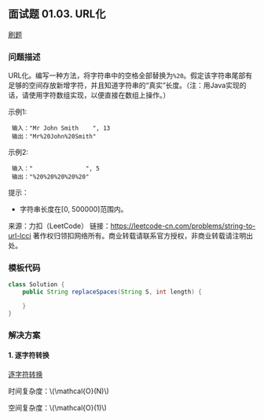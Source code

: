 <script src="https://cdn.bootcss.com/mathjax/2.7.7/MathJax.js?config=TeX-AMS-MML_HTMLorMML"></script>

## 面试题 01.03. URL化

[刷题](qu0103/solu/Solution.java)

### 问题描述

URL化。编写一种方法，将字符串中的空格全部替换为`%20`。假定该字符串尾部有足够的空间存放新增字符，并且知道字符串的“真实”长度。（注：用Java实现的话，请使用字符数组实现，以便直接在数组上操作。）

示例1:

```
 输入："Mr John Smith    ", 13
 输出："Mr%20John%20Smith"
```

示例2:

```
 输入："               ", 5
 输出："%20%20%20%20%20"
```

提示：

* 字符串长度在[0, 500000]范围内。

来源：力扣（LeetCode）
链接：https://leetcode-cn.com/problems/string-to-url-lcci
著作权归领扣网络所有。商业转载请联系官方授权，非商业转载请注明出处。

### 模板代码

``` java
class Solution {
    public String replaceSpaces(String S, int length) {

    }
}
```

### 解决方案

#### 1. 逐字符转换

[逐字符转换](qu0103/solu1/Solution.java)

时间复杂度：\\(\mathcal{O}(N)\\)

空间复杂度：\\(\mathcal{O}(1)\\)
